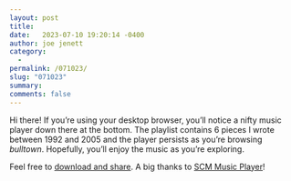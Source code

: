 ```yaml
---
layout: post
title:  
date:   2023-07-10 19:20:14 -0400
author: joe jenett
category:
  -  
permalink: /071023/
slug: "071023"
summary: 
comments: false
---
```

<p>Hi there! If you’re using your desktop browser, you’ll notice a nifty music player down there at the bottom. The playlist contains 6 pieces I wrote between 1992 and 2005 and the player persists as you’re browsing <em>bulltown</em>. Hopefully, you’ll enjoy the music as you’re exploring.
</p>
<p>Feel free to <a href="https://joesblues.joejenett.com/">download and share</a>. A big thanks to <a href="https://www.scmplayer.net/">SCM Music Player</a>! </p>
<a style="display:none;" href="https://brid.gy/publish/mastodon"><small>(cross-posted to mastodon)</small></a>